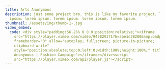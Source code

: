 ```yaml
---
title: Arts Anonymous
description: just some project bro. this is like my favorite project. lorem
  ipsum. lorem ipsum. lorem ipsum. lorem ipsum. lorem ipsum.
thumbnail: /assets/img/thumb-1-.jpg
video_embed:
  code: <div style="padding:56.25% 0 0 0;position:relative;"><iframe
    src="https://player.vimeo.com/video/945829371?h=abe1d38200&amp;badge=0&amp;autopause=0&amp;player_id=0&amp;app_id=58479"
    frameborder="0" allow="autoplay; fullscreen; picture-in-picture;
    clipboard-write"
    style="position:absolute;top:0;left:0;width:100%;height:100%;" title="Arts
    Anonymous | Fashion Campaign"></iframe></div><script
    src="https://player.vimeo.com/api/player.js"></script>
---
```

